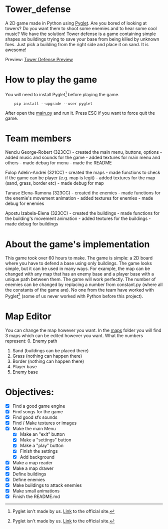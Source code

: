 # Tower_defense
A 2D game made in Python using [Pyglet](https://pyglet.org). Are you bored of looking at towers? Do you want them to shoot some enemies and to hear some cool music?
We have the solution! Tower defense is a game containing simple shapes as buildings trying to save your base from being killed by unknown foes. Just pick a building from the right side and place it on sand. It is awesome!

Preview: [Tower Defense Preview](https://www.youtube.com/watch?v=9fCq2ZyGRy8)

# How to play the game
You will need to install Pyglet[^1] before playing the game.

```
    pip install --upgrade --user pyglet
```

After open the [main.py](./src/main.py) and run it. Press ESC if you want to force quit the game.

# Team members
Nenciu George-Robert (323CC)
    - created the main menu, buttons, options
    - added music and sounds for the game
    - added textures for main menu and others
    - made debug for menu
    - made the README

Fulop Adelin-Andrei  (321CC)
    - created the maps
    - made functions to check if the game can be player (e.g. map is legit)
    - added textures for the map (sand, grass, border etc)
    - made debug for map

Tanase Elena-Ramona  (323CC)
    - created the enemies
    - made functions for the enemie's movement animation
    - added textures for enemies
    - made debug for enemies

Apostu Izabela-Elena (323CC)
    - created the buildings
    - made functions for the building's movement animation
    - added textures for the buildings
    - made debug for buildings

# About the game's implementation
This game took over 60 hours to make. The game is simple: a 2D board where you have to defend a base using only buildings. The game looks simple, but it can be used in many ways. For example, the map can be changed with any map that has an enemy base and a player base with a unique path between them. The game will work perfectly. The number of enemies can be changed by replacing a number from constant.py (where all the constants of the game are).
No one from the team have worked with Pyglet[^1] (some of us never worked with Python before this project).

# Map Editor
You can change the map however you want. In the [maps](./assets/maps) folder you will find 3 maps which can be edited however you want. What the numbers represent:
0. Enemy path
1. Sand (buildings can be placed there)
2. Grass (nothing can happen there)
3. Border (nothing can happen there)
4. Player base
5. Enemy base

# Objectives:
- [x] Find a good game engine
- [x] Find songs for the game
- [x] Find good sfx sounds
- [x] Find / Make textures or images
- [x] Make the main Menu
    - [x] Make an "exit" button
    - [x] Make a "settings" button
    - [x] Make a "play" button
    - [x] Finish the settings
    - [x] Add background
- [x] Make a map reader
- [x] Make a map drawer
- [x] Define buildings
- [x] Define enemies
- [x] Make buildings to attack enemies
- [x] Make small animations
- [x] Finish the README.md

[^1]: Pyglet isn't made by us. [Link](https://pyglet.org) to the official site.
